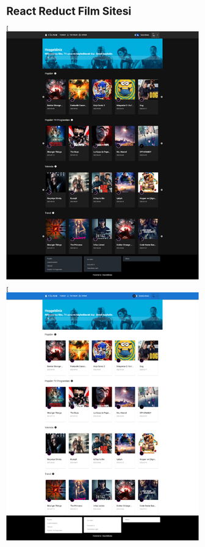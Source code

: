 # React Reduct Film Sitesi

[![DARK Tema](/doc/dark_theme.png "Dark tema")

[![LIGHT Tema](/doc/light_theme.png "LIGHT tema")